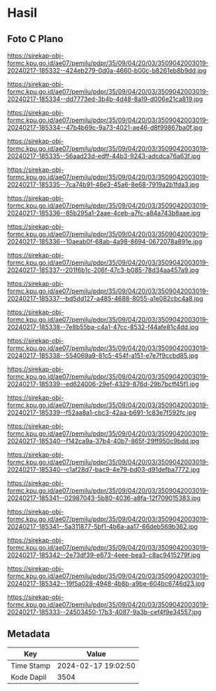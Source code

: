 # Hasil

## Foto C Plano

https://sirekap-obj-formc.kpu.go.id/ae07/pemilu/pdpr/35/09/04/20/03/3509042003019-20240217-185332--424eb279-0d0a-4660-b00c-b8261eb8b9dd.jpg

https://sirekap-obj-formc.kpu.go.id/ae07/pemilu/pdpr/35/09/04/20/03/3509042003019-20240217-185334--dd7773ed-3b4b-4d48-8a19-d006e21ca819.jpg

https://sirekap-obj-formc.kpu.go.id/ae07/pemilu/pdpr/35/09/04/20/03/3509042003019-20240217-185334--47b4b69c-9a73-4021-ae46-d8f99867ba0f.jpg

https://sirekap-obj-formc.kpu.go.id/ae07/pemilu/pdpr/35/09/04/20/03/3509042003019-20240217-185335--56aad23d-edff-44b3-9243-adcdca76a63f.jpg

https://sirekap-obj-formc.kpu.go.id/ae07/pemilu/pdpr/35/09/04/20/03/3509042003019-20240217-185335--7ca74b91-46e3-45a6-8e68-7919a2b1fda3.jpg

https://sirekap-obj-formc.kpu.go.id/ae07/pemilu/pdpr/35/09/04/20/03/3509042003019-20240217-185336--85b295a1-2aae-4ceb-a7fc-a84a743b8aae.jpg

https://sirekap-obj-formc.kpu.go.id/ae07/pemilu/pdpr/35/09/04/20/03/3509042003019-20240217-185336--10aeab0f-68ab-4a98-8694-0672078a891e.jpg

https://sirekap-obj-formc.kpu.go.id/ae07/pemilu/pdpr/35/09/04/20/03/3509042003019-20240217-185337--201f6b1c-206f-47c3-b085-78d34aa457a9.jpg

https://sirekap-obj-formc.kpu.go.id/ae07/pemilu/pdpr/35/09/04/20/03/3509042003019-20240217-185337--bd5dd127-a485-4688-8055-a1e082cbc4a8.jpg

https://sirekap-obj-formc.kpu.go.id/ae07/pemilu/pdpr/35/09/04/20/03/3509042003019-20240217-185338--7e8b55ba-c4a1-47cc-8532-f44afe81c4dd.jpg

https://sirekap-obj-formc.kpu.go.id/ae07/pemilu/pdpr/35/09/04/20/03/3509042003019-20240217-185338--554069a9-81c5-454f-a151-e7e7f9ccbd85.jpg

https://sirekap-obj-formc.kpu.go.id/ae07/pemilu/pdpr/35/09/04/20/03/3509042003019-20240217-185339--ed624006-29ef-4329-876d-29b7bcff45f1.jpg

https://sirekap-obj-formc.kpu.go.id/ae07/pemilu/pdpr/35/09/04/20/03/3509042003019-20240217-185339--f52aa8a1-cbc3-42aa-b691-1c83e7f592fc.jpg

https://sirekap-obj-formc.kpu.go.id/ae07/pemilu/pdpr/35/09/04/20/03/3509042003019-20240217-185340--f142ca9a-37b4-40b7-865f-29ff950c9bdd.jpg

https://sirekap-obj-formc.kpu.go.id/ae07/pemilu/pdpr/35/09/04/20/03/3509042003019-20240217-185340--c1af28d7-bac9-4e79-bd03-d91defba7772.jpg

https://sirekap-obj-formc.kpu.go.id/ae07/pemilu/pdpr/35/09/04/20/03/3509042003019-20240217-185341--02987043-5b80-4036-a8fa-12f709015383.jpg

https://sirekap-obj-formc.kpu.go.id/ae07/pemilu/pdpr/35/09/04/20/03/3509042003019-20240217-185341--5a311877-5bf1-4b6a-aa17-66deb569b362.jpg

https://sirekap-obj-formc.kpu.go.id/ae07/pemilu/pdpr/35/09/04/20/03/3509042003019-20240217-185342--2e73df39-e673-4eee-bea3-c8ac9415279f.jpg

https://sirekap-obj-formc.kpu.go.id/ae07/pemilu/pdpr/35/09/04/20/03/3509042003019-20240217-185342--19f5a028-4948-4b8b-a9be-604bc6746d23.jpg

https://sirekap-obj-formc.kpu.go.id/ae07/pemilu/pdpr/35/09/04/20/03/3509042003019-20240217-185333--24503450-17b3-4087-9a3b-cef4f9e34557.jpg


## Metadata

| Key        | Value               |
| ---------- | ------------------- |
| Time Stamp | 2024-02-17 19:02:50 |
| Kode Dapil | 3504                |



